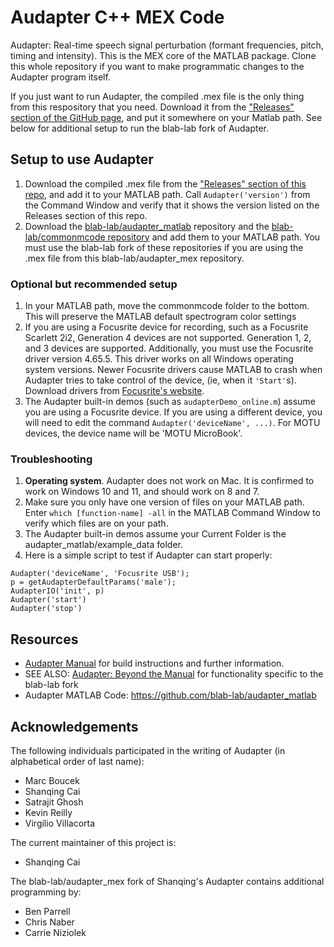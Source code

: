 # Audapter C++ MEX Code
Audapter: Real-time speech signal perturbation (formant frequencies, pitch, timing and intensity). This is the MEX core of the MATLAB package. Clone this whole repository if you want to make programmatic changes to the Audapter program itself.

If you just want to run Audapter, the compiled .mex file is the only thing from this respository that you need. Download it from the ["Releases" section of the GitHub page](https://github.com/blab-lab/audapter_mex/releases), and put it somewhere on your Matlab path. See below for additional setup to run the blab-lab fork of Audapter.

## Setup to use Audapter
1. Download the compiled .mex file from the ["Releases" section of this repo](https://github.com/blab-lab/audapter_mex/releases), and add it to your MATLAB path. Call `Audapter('version')` from the Command Window and verify that it shows the version listed on the Releases section of this repo. 
2. Download the [blab-lab/audapter_matlab](https://github.com/blab-lab/audapter_matlab) repository and the [blab-lab/commonmcode repository](https://github.com/blab-lab/commonmcode) and add them to your MATLAB path. You must use the blab-lab fork of these repositories if you are using the .mex file from this blab-lab/audapter_mex repository.

### Optional but recommended setup
1. In your MATLAB path, move the commonmcode folder to the bottom. This will preserve the MATLAB default spectrogram color settings
2. If you are using a Focusrite device for recording, such as a Focusrite Scarlett 2i2, Generation 4 devices are not supported. Generation 1, 2, and 3 devices are supported. Additionally, you must use the Focusrite driver version 4.65.5. This driver works on all Windows operating system versions. Newer Focusrite drivers cause MATLAB to crash when Audapter tries to take control of the device, (ie, when it `'Start'`s). Download drivers from [Focusrite's website](https://downloads.focusrite.com/focusrite).
3. The Audapter built-in demos (such as `audapterDemo_online.m`) assume you are using a Focusrite device. If you are using a different device, you will need to edit the command `Audapter('deviceName', ...)`. For MOTU devices, the device name will be 'MOTU MicroBook'. 

### Troubleshooting
1. **Operating system**.  Audapter does not work on Mac. It is confirmed to work on Windows 10 and 11, and should work on 8 and 7.
2. Make sure you only have one version of files on your MATLAB path. Enter `which [function-name] -all` in the MATLAB Command Window to verify which files are on your path.
3. The Audapter built-in demos assume your Current Folder is the audapter_matlab/example_data folder.
4. Here is a simple script to test if Audapter can start properly:
```
Audapter('deviceName', 'Focusrite USB');
p = getAudapterDefaultParams('male');
AudapterIO('init', p)
Audapter('start')
Audapter('stop')
```

## Resources
* [Audapter Manual](https://sites.bu.edu/guentherlab/files/2016/11/AudapterManual.pdf) for build instructions and further information.
* SEE ALSO: [Audapter: Beyond the Manual](https://kb.wisc.edu/smng/110902) for functionality specific to the blab-lab fork
* Audapter MATLAB Code: https://github.com/blab-lab/audapter_matlab
   
## Acknowledgements
The following individuals participated in the writing of Audapter (in alphabetical order of last name):
* Marc Boucek
* Shanqing Cai
* Satrajit Ghosh
* Kevin Reilly
* Virgilio Villacorta
  
The current maintainer of this project is:
* Shanqing Cai
    
The blab-lab/audapter_mex fork of Shanqing's Audapter contains additional programming by:
* Ben Parrell
* Chris Naber
* Carrie Niziolek
